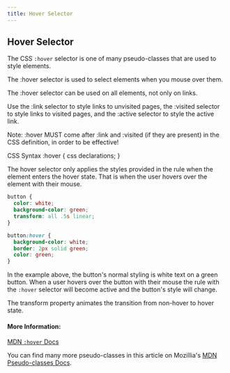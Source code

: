 ```yaml
---
title: Hover Selector
---
```

## Hover Selector

The CSS `:hover` selector is one of many pseudo-classes that are used to style elements. 

The :hover selector is used to select elements when you mouse over them.

The :hover selector can be used on all elements, not only on links.

Use the :link selector to style links to unvisited pages, the :visited selector to style links to visited pages, and the :active selector to style the active link.

Note: :hover MUST come after :link and :visited (if they are present) in the CSS definition, in order to be effective!

CSS Syntax
:hover {
    css declarations;
}

The hover selector only applies the styles provided in the rule when the element enters the hover state.
That is when the user hovers over the element with their mouse.

```css
button {
  color: white;
  background-color: green;
  transform: all .5s linear;
}

button:hover {
  background-color: white;
  border: 2px solid green;
  color: green;
}
```

In the example above, the button's normal styling is white text on a green button. 
When a user hovers over the button with their mouse the rule with the `:hover` selector will become active and the button's style will change.

The transform property animates the transition from non-hover to hover state.

#### More Information:
<a href='https://developer.mozilla.org/en-US/docs/Web/CSS/Pseudo-classes' target='_blank' rel='nofollow'>MDN `:hover` Docs</a>

You can find many more pseudo-classes in this article on Mozillia's <a href='https://developer.mozilla.org/en-US/docs/Web/CSS/Pseudo-classes' target='_blank' rel='nofollow'>MDN Pseudo-classes Docs</a>.
